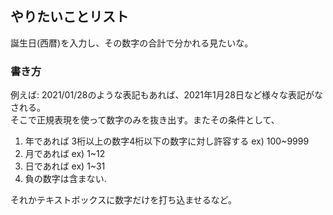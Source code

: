 ## やりたいことリスト
誕生日(西暦)を入力し、その数字の合計で分かれる見たいな。  

### 書き方
例えば: 2021/01/28のような表記もあれば、2021年1月28日など様々な表記がなされる。  
そこで正規表現を使って数字のみを抜き出す。またその条件として、

1. 年であれば 3桁以上の数字4桁以下の数字に対し許容する ex) 100~9999
2. 月であれば ex) 1~12
3. 日であれば ex) 1~31
4. 負の数字は含まない.  

それかテキストボックスに数字だけを打ち込ませるなど。  


